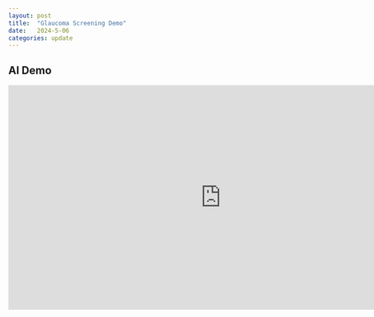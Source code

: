 ```yaml
---
layout: post
title:  "Glaucoma Screening Demo"
date:   2024-5-06
categories: update
---
```


## AI Demo

<iframe
    src="https://pamixsun/glaucoma_screening.hf.space"
    frameborder="0"
    width="850"
    height="450"
></iframe>
